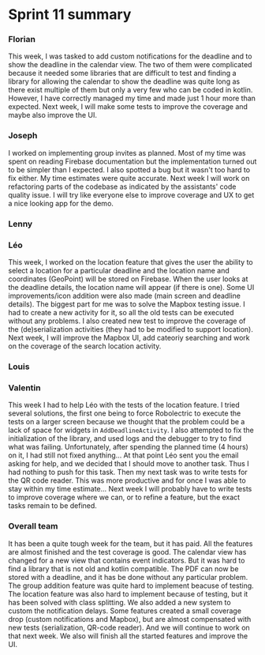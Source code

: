 Sprint 11 summary
================

### Florian
This week, I was tasked to add custom notifications for the deadline and to show the deadline
in the calendar view. The two of them were complicated because it needed some libraries that are
difficult to test and finding a library for allowing the calendar to show the deadline was quite long
as there exist multiple of them but only a very few who can be coded in kotlin.
However, I have correctly managed my time and made just 1 hour more than expected.
Next week, I will make some tests to improve the coverage and maybe also improve the UI.

### Joseph

I worked on implementing group invites as planned. Most of my time was spent
on reading Firebase documentation but the implementation turned out to be
simpler than I expected. I also spotted a bug but it wasn't too hard to fix
either. My time estimates were quite accurate. Next week I will work on
refactoring parts of the codebase as indicated by the assistants' code
quality issue. I will try like everyone else to improve coverage and UX
to get a nice looking app for the demo.

### Lenny

### Léo
This week, I worked on the location feature that gives the user the ability to select a location for a particular deadline and the location name
and coordinates (GeoPoint) will be stored on Firebase. When the user looks at the deadline details, the location name will appear (if there is one). 
Some UI improvements/icon addition were also made (main screen and deadline details). The biggest part for me was to solve the Mapbox testing issue.
I had to create a new activity for it, so all the old tests can be executed without any problems. I also created new test to improve the coverage
of the (de)serialization activities (they had to be modified to support location). Next week, I will improve the Mapbox UI, add cateoriy searching and
work on the coverage of the search location activity.

### Louis

### Valentin
This week I had to help Léo with the tests of the location feature. I tried
several solutions, the first one being to force Robolectric to execute the tests
on a larger screen because we thought that the problem could be a lack of space
for widgets in `AddDeadlineActivity`. I also attempted to fix the initialization
of the library, and used logs and the debugger to try to find what was failing.
Unfortunately, after spending the planned time (4 hours) on it, I had still
not fixed anything... At that point Léo sent you the email asking for help,
and we decided that I should move to another task. Thus I had nothing to
push for this task. Then my next task was to write tests for the QR code reader.
This was more productive and for once I was able to stay within my time
estimate... Next week I will probably have to write tests to improve coverage
where we can, or to refine a feature, but the exact tasks remain to be defined.

### Overall team
It has been a quite tough week for the team, but it has paid. All the features
are almost finished and the test coverage is good. The calendar view has changed for
a new view that contains event indicators. But it was hard to find a library that is not
old and kotlin compatible. The PDF can now be stored with a deadline, and it has be done
without any particular problem. The group addition feature was quite hard to implement beacuse
of testing. The location feature was also hard to implement because of testing, but it has been
solved with class splitting. We also added a new system to custom the notification delays.
Some features created a small coverage drop (custom notifications and Mapbox), but are almost
compensated with new tests (serialization, QR-code reader). And we will continue to work on that
next week. We also will finish all the started features and improve the UI.
